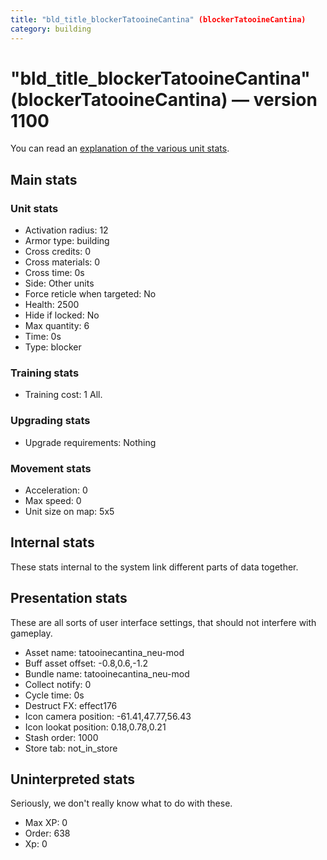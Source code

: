 ```yaml
---
title: "bld_title_blockerTatooineCantina" (blockerTatooineCantina)
category: building
---
```


# "bld_title_blockerTatooineCantina" (blockerTatooineCantina) — version 1100

You can read an [explanation  of the various unit stats](unitexplained.md).

## Main stats

### Unit stats

  * Activation radius: 12
  * Armor type: building
  * Cross credits: 0
  * Cross materials: 0
  * Cross time: 0s
  * Side: Other units
  * Force reticle when targeted: No
  * Health: 2500
  * Hide if locked: No
  * Max quantity: 6
  * Time: 0s
  * Type: blocker

### Training stats

  * Training cost: 1 All.

### Upgrading stats

  * Upgrade requirements: Nothing

### Movement stats

  * Acceleration: 0
  * Max speed: 0
  * Unit size on map: 5x5

## Internal stats

These stats internal to the system link different parts of data together.


## Presentation stats

These are all sorts of user interface settings, that should not interfere with gameplay.

  * Asset name: tatooinecantina_neu-mod
  * Buff asset offset: -0.8,0.6,-1.2
  * Bundle name: tatooinecantina_neu-mod
  * Collect notify: 0
  * Cycle time: 0s
  * Destruct FX: effect176
  * Icon camera position: -61.41,47.77,56.43
  * Icon lookat position: 0.18,0.78,0.21
  * Stash order: 1000
  * Store tab: not_in_store

## Uninterpreted stats

Seriously, we don't really know what to do with these.

  * Max XP: 0
  * Order: 638
  * Xp: 0

